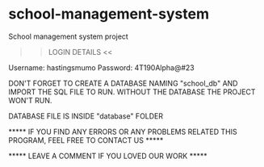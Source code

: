 # school-management-system
School management system project
>> LOGIN DETAILS <<

Username: hastingsmumo
Password: 4T190Alpha@#23


DON'T FORGET TO CREATE A DATABASE NAMING "school_db" AND IMPORT THE SQL FILE TO RUN.
WITHOUT THE DATABASE THE PROJECT WON'T RUN.

DATABASE FILE IS INSIDE "database" FOLDER

***** IF YOU FIND ANY ERRORS OR ANY PROBLEMS RELATED THIS PROGRAM, FEEL FREE TO CONTACT US *****  


***** LEAVE A COMMENT IF YOU LOVED OUR WORK *****






